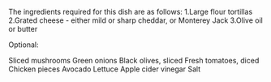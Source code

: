 The ingredients required for this dish are as follows:
1.Large flour tortillas
2.Grated cheese - either mild or sharp cheddar, or Monterey Jack
3.Olive oil or butter

Optional:

Sliced mushrooms
Green onions
Black olives, sliced
Fresh tomatoes, diced
Chicken pieces
Avocado
Lettuce
Apple cider vinegar
Salt
